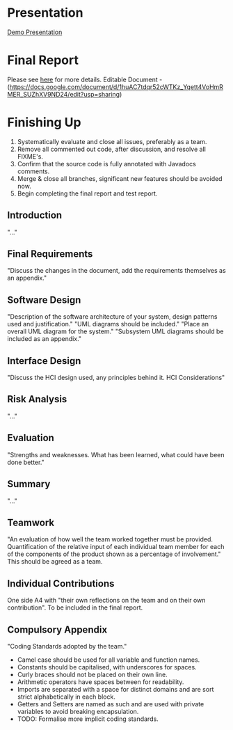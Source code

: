 # Presentation
[Demo Presentation](https://docs.google.com/presentation/d/19NujjhBhV9Spnydnx0lVcw1ip8L5prnpR546MAJOU3Q/edit#slide=id.g2133079920_0_0)

# Final Report
Please see [here](https://canvas.bham.ac.uk/courses/21812/files/3576481/download?download_frd=1) for more details.
Editable Document - (https://docs.google.com/document/d/1huAC7tdqr52cWTKz_Yqett4VoHmRMER_SUZhXV9ND24/edit?usp=sharing) 

# Finishing Up

1. Systematically evaluate and close all issues, preferably as a team.
2. Remove all commented out code, after discussion, and resolve all FIXME's.
3. Confirm that the source code is fully annotated with Javadocs comments.
4. Merge & close all branches, significant new features should be avoided now.
5. Begin completing the final report and test report.


## Introduction

"..."

## Final Requirements

"Discuss the changes in the document, add the requirements themselves as an appendix."

## Software Design

"Description of the software architecture of your system, design patterns used and justification."
"UML diagrams should be included."
"Place an overall UML diagram for the system."
"Subsystem UML diagrams should be included as an appendix."

## Interface Design

"Discuss the HCI design used, any principles behind it. HCI Considerations"

## Risk Analysis

"..."

## Evaluation

"Strengths and weaknesses. What has been learned, what could have been done better."

## Summary

"..."

## Teamwork

"An evaluation of how well the team worked together must be provided. Quantification of the relative input of each individual team member
for each of the components of the product shown as a percentage of involvement." This should be agreed as a team.

## Individual Contributions

One side A4 with "their own reflections on the team and on their own contribution". To be included in the final report.

## Compulsory Appendix

"Coding Standards adopted by the team."

* Camel case should be used for all variable and function names.
* Constants should be capitalised, with underscores for spaces.
* Curly braces should not be placed on their own line.
* Arithmetic operators have spaces between for readability.
* Imports are separated with a space for distinct domains and are sort strict alphabetically in each block.
* Getters and Setters are named as such and are used with private variables to avoid breaking encapsulation.
* TODO: Formalise more implicit coding standards.
